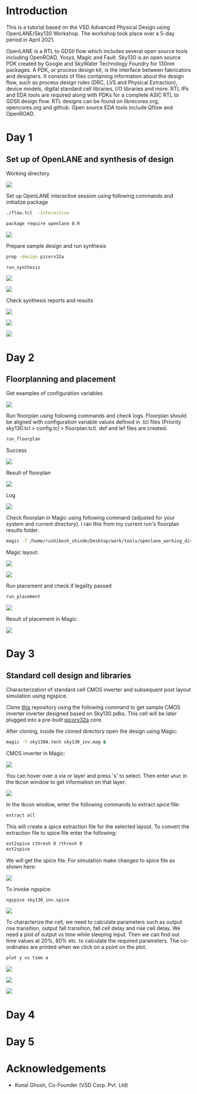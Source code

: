 # Introduction

This is a tutorial based on the VSD Advanced Physical Design using OpenLANE/Sky130 Workshop. The workshop took place over a 5-day period in April 2021. 

OpenLANE is a RTL to GDSII flow which includes several open source tools including OpenROAD, Yosys, Magic and Fault. Sky130 is an open source PDK created by Google and SkyWater Technology Foundry for 130nm packages. A PDK, or process design kit, is the interface between fabricators and designers. It consists of files containing information about the design flow, such as process design rules (DRC, LVS and Physical Extraction), device models, digital standard cell libraries, I/O libraries and more. RTL IPs and EDA tools are required along with PDKs for a complete ASIC RTL to GDSII design flow. RTL designs can be found on librecores.org, opencores.org and github. Open source EDA tools include Qflow and OpenROAD.

# Day 1

## Set up of OpenLANE and synthesis of design

Working directory

![](/images/1.png)

Set up OpenLANE interactive session using following commands and initialize package

```sh
./flow.tcl  -interactive  
```

```sh
package require openlane 0.9
```

![](/images/2.png)

Prepare sample design and run synthesis

```sh
prep -design picorv32a 
```

```sh
run_synthesis
```

![](/images/5.png)

![](/images/6.png)

Check synthesis reports and results

![](/images/7.png)

![](/images/8.png)

![](/images/9.png)

# Day 2

## Floorplanning and placement

Get examples of configuration variables

![](/images/11.png)

Run floorplan using following commands and check logs. Floorplan should be aligned with configuration variable values defined in .tcl files (Priority sky130.tcl > config.tcl > floorplan.tcl). def and lef files are created.

```sh
run_floorplan
```

Success

![](/images/12.png)

Result of floorplan

![](/images/13.png)

Log

![](/images/14.png)

Check floorplan in Magic using following command (adjusted for your system and current directory). I ran this from my current run's floorplan results folder.

```sh
magic -T /home/rushikesh_shinde/Desktop/work/tools/openlane_working_dir/pdks/sky130A/libs.tech/magic/sky130A.tech lef read ../../tmp/merged.lef def read picorv32a.floorplan.def
```

Magic layout:

![](/images/15.png)

![](/images/16.png)

Run placement and check if legality passed

```sh
run_placement
```

![](/images/17.png)

Result of placement in Magic:

![](/images/18.png)

# Day 3

## Standard cell design and libraries 

Characterization of standard cell CMOS inverter and subsequent post layout simulation using ngspice. 

Clone [this](https://github.com/nickson-jose/vsdstdcelldesign) repository using the following command to get sample CMOS inverter inverter designed	based on Sky130 pdks. This cell will be later plugged into a pre-built [picorv32a](https://github.com/efabless/openlane/tree/master/designs/picorv32a) core. 

After cloning, inside the cloned directory open the design using Magic:

```sh
magic -T sky130A.tech sky130_inv.mag &
```

CMOS inverter in Magic:

![](/images/19.png)

You can hover over a via or layer and press 's' to select. Then enter `what` in the tkcon window to get information on that layer.	

![](/images/20.png)

In the tkcon window, enter the following commands to extract spice file:

```sh
extract all
```

This will create a spice extraction file for the selected layout. To convert the extraction file to spice file enter the following:

```sh
ext2spice cthresh 0 rthresh 0
ext2spice
```

We will get the spice file. For simulation make changes to spice file as shown here:

![](/images/21.png)

To invoke ngspice: 

```sh
ngspice sky130_inv.spice
```

![](/images/22.png)

To characterize the cell, we need to calculate parameters such as output rise transition, output fall transition, fall cell delay and rise cell delay. We need a plot of output vs time while sleeping input. Then we can find out time values at 20%, 80% etc. to calculate the required parameters. The co-ordinates are printed when we click on a point on the plot.

```sh
plot y vs time a
```

![](/images/23.png)

![](/images/24.png)

![](/images/25.png)

# Day 4


# Day 5

# Acknowledgements

- Kunal Ghosh, Co-Founder (VSD Corp. Pvt. Ltd)
















